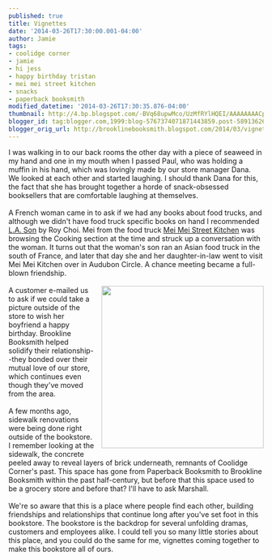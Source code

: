 ```yaml
---
published: true
title: Vignettes
date: '2014-03-26T17:30:00.001-04:00'
author: Jamie
tags:
- coolidge corner
- jamie
- hi jess
- happy birthday tristan
- mei mei street kitchen
- snacks
- paperback booksmith
modified_datetime: '2014-03-26T17:30:35.876-04:00'
thumbnail: http://4.bp.blogspot.com/-BVq68upwMco/UzMfRYlHQEI/AAAAAAAACpY/q-eZTlx1AUk/s72-c/birthday.jpg
blogger_id: tag:blogger.com,1999:blog-5767374071871443859.post-5891362678953126372
blogger_orig_url: http://brooklinebooksmith.blogspot.com/2014/03/vignettes.html
---
```


I was walking in to our back rooms the other day with a piece of seaweed in my hand and one in my mouth when I passed Paul, who was holding a muffin in his hand, which was lovingly made by our store manager Dana. We looked at each other and started laughing. I should thank Dana for this, the fact that she has brought together a horde of snack-obsessed booksellers that are comfortable laughing at themselves.<br /><br />A French woman came in to ask if we had any books about food trucks, and although we didn't have food truck specific books on hand I recommended <a href="http://www.brooklinebooksmith-shop.com/book/9780062202635" target="_blank">L.A. Son</a>&nbsp;by Roy Choi. Mei from the food truck&nbsp;<a href="http://meimeiboston.com/" target="_blank">Mei Mei Street Kitchen</a>&nbsp;was browsing the Cooking section at the time and struck up a conversation with the woman. It turns out that the woman's son ran an Asian food truck in the south of France, and later that day she and her daughter-in-law went to visit Mei Mei Kitchen over in Audubon Circle. A chance meeting became a full-blown friendship.<br /><br /><a href="http://4.bp.blogspot.com/-BVq68upwMco/UzMfRYlHQEI/AAAAAAAACpY/q-eZTlx1AUk/s1600/birthday.jpg" imageanchor="1" style="clear: right; float: right; margin-bottom: 1em; margin-left: 1em;"><img border="0" src="http://4.bp.blogspot.com/-BVq68upwMco/UzMfRYlHQEI/AAAAAAAACpY/q-eZTlx1AUk/s1600/birthday.jpg" height="320" width="320" /></a>A customer e-mailed us to ask if we could take a picture outside of the store to wish her boyfriend a happy birthday. Brookline Booksmith helped solidify their relationship--they bonded over their mutual love of our store, which continues even though they've moved from the area.<br /><br />A few months ago, sidewalk renovations were being done right outside of the bookstore. I remember looking at the sidewalk, the concrete peeled away to reveal layers of brick underneath, remnants of Coolidge Corner's past. This space has gone from Paperback Booksmith to Brookline Booksmith within the past half-century, but before that this space used to be a grocery store and before that? I'll have to ask Marshall.<br /><br />We're so aware that this is a place where people find each other, building friendships and relationships that continue long after you've set foot in this bookstore. The bookstore is the backdrop for several unfolding dramas, customers and employees alike. I could tell you so many little stories about this place, and you could do the same for me, vignettes coming together to make this bookstore all of ours.